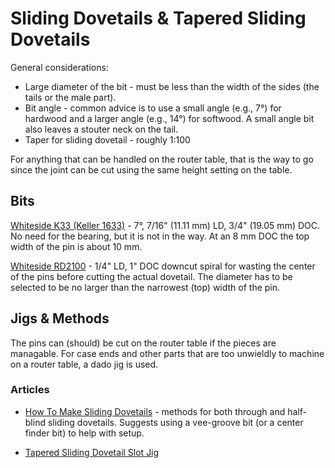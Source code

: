 # Sliding Dovetails & Tapered Sliding Dovetails

General considerations:

* Large diameter of the bit - must be less than the width of the sides (the tails or the male part).
* Bit angle - common advice is to use a small angle (e.g., 7°) for hardwood and a larger angle (e.g., 14°) for softwood. A small angle bit also leaves a stouter neck on the tail.
* Taper for sliding dovetail - roughly 1:100

For anything that can be handled on the router table, that is the way to go since the joint can be cut using the same height setting on the table.

## Bits

[Whiteside K33 (Keller 1633)](https://www.whitesiderouterbits.com/products/K33) - 7°, 7/16" (11.11 mm) LD, 3/4" (19.05 mm) DOC. No need for the bearing, but it is not in the way. At an 8 mm DOC the top width of the pin is about 10 mm.

[Whiteside RD2100](https://www.whitesiderouterbits.com/collections/down-cut-spirals/products/rd2100) - 1/4" LD, 1" DOC downcut spiral for wasting the center of the pins before cutting the actual dovetail. The diameter has to be selected to be no larger than the narrowest (top) width of the pin.

## Jigs & Methods

The pins can (should) be cut on the router table if the pieces are managable. For case ends and other parts that are too unwieldly to machine on a router table, a dado jig is used.

### Articles

* [How To Make Sliding Dovetails](https://www.wwgoa.com/article/making-sliding-dovetails/) - methods for both through and half-blind sliding dovetails. Suggests using a vee-groove bit (or a center finder bit) to help with setup.

* [Tapered Sliding Dovetail Slot Jig](https://atelierdubricoleur.wordpress.com/2012/11/06/tapered-sliding-dovetail-slot-jig-gabarit-pour-rainures-a-queue-daronde-coulissante-fuselee/)
